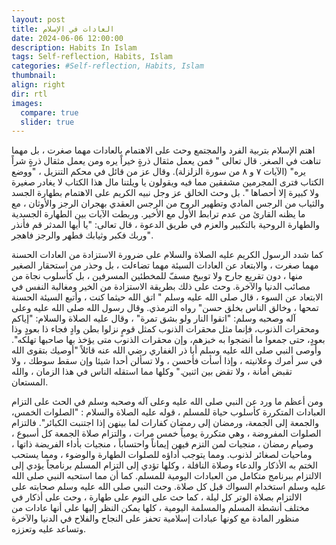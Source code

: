 ```yaml
---
layout: post
title: العادات في الإسلام
date: 2024-06-06 12:00:00
description: Habits In Islam
tags: Self-reflection, Habits, Islam
categories: #Self-reflection, Habits, Islam
thumbnail:
align: right
dir: rtl
images:
  compare: true
  slider: true
---
```


اهتم الإسلام بتربية الفرد والمجتمع وحث على الاهتمام بالعادات مهما صغرت ، بل مهما تناهت في الصغر. قال تعالى " فمن يعمل مثقال ذرةٍ خيراً يره ومن يعمل مثقال ذرةٍ شراً يره" (الآيات ٧ و ٨ من سورة الزلزلة). وقال عز من قائل في محكم التنزيل ، "ووضع الكتاب فترى المجرمين مشفقين مما فيه ويقولون يا ويلتنا مال هذا الكتاب لا يغادر صغيرة ولا كبيرة إلا أحصاها ". بل وحث الخالق عز وجل نبيه الكريم على الاهتمام بطهارة الجسد والثياب من الرجس المادي وتطهير الروح من الرجس العقدي بهجران الرجز والأوثان ، مع ما يظنه القارئ من عدم ترابط الأول مع الأخير. وربطت الآيات بين الطهارة الجسدية والطهارة الروحية بالتكبير والعزم في طريق الدعوة ، قال تعالى: "يا أيها المدثر قم فأنذر وربك فكبر وثيابك فطهر والرجز فاهجر".

كما شدد الرسول الكريم عليه الصلاة والسلام على ضرورة الاستزادة من العادات الحسنة مهما صغرت ، والابتعاد عن العادات السيئة مهما تضاءلت ، بل وحذر من استحقار الصغير منها ، دون تقريع جارح ولا توبيخ مسفّ للمخطئين المسرفين ، بل كأسلوب نجاة من مصائب الدنيا والآخرة. وحث على ذلك بطريقة الاستزادة من الخير ومغالبة النفس في الابتعاد عن السوء ، قال صلى الله عليه وسلم " اتق الله حيثما كنت ، وأتبع السيئة الحسنة تمحها ، وخالق الناس بخلق حسن" رواه الترمذي. وقال رسول الله صلى الله عليه وعلى آله وصحبه وسلم: "اتقوا النار ولو بشق تمرة" ، وقال عليه الصلاة والسلام: "إياكم ومحقرات الذنوب، فإنما مثل محقرات الذنوب كمثل قومٍ نزلوا بطن وادٍ فجاء ذا بعودٍ وذا بعودٍ، حتى جمعوا ما أنضجوا به خبزهم، وإن محقرات الذنوب متى يؤخذ بها صاحبها تهلكه".
وأوصى النبي صلى الله عليه وسلم أبا ذر الغفاري رضي الله عنه قائلاً "أوصيك بتقوى الله في سر أمرك وعلانيته ، وإذا أسأت فأحسن ، ولا تسألن أحدا شيئا وإن سقط سوطك ، ولا تقبض أمانة ، ولا تقض بين اثنين." وكلها مما استقله الناس في هذا الزمان ، والله المستعان.

ومن أعظم ما ورد عن النبي صلى الله عليه وعلى آله وصحبه وسلم في الحث على التزام العبادات المتكررة كأسلوب حياة للمسلم ، قوله عليه الصلاة والسلام : "الصلوات الخمس، والجمعة إلى الجمعة، ورمضان إلى رمضان كفارات لما بينهن إذا اجتنبت الكبائر". فالتزام الصلوات المفروضة ، وهي متكررة يومياً خمس مرات ، والتزام صلاة الجمعة كل أسبوع ، وصيام رمضان ، منجيات لمن التزم فيهن إيماناً واحتساباً ، منجيات بأداء الفريضة ذاتها ، وماحيات لصغائر لذنوب.
ومما يتوجب أداؤه للصلوات الطهارة والوضوء ، ومما يستحب الختم به الأذكار والدعاء وصلاة النافلة ، وكلها تؤدي إلى التزام المسلم برنامجاً يؤدي إلى الالتزام ببرنامج متكامل من العبادات اليومية للمسلم. كما أن مما استحبه النبي صلى الله عليه وسلم استخدام السواك قبل كل صلاة. وحث النبي صلى الله عليه وسلم صحابته على الالتزام بصلاة الوتر كل ليلة ، كما حث على النوم على طهارة ، وحث على أذكار في مختلف أنشطة المسلم والمسلمة اليومية ، كلها يمكن النظر إليها على أنها عادات من منظور المادة مع كونها عبادات إسلامية تحفز على النجاح والفلاح في الدنيا والآخرة وتساعد عليه وتعززه.
